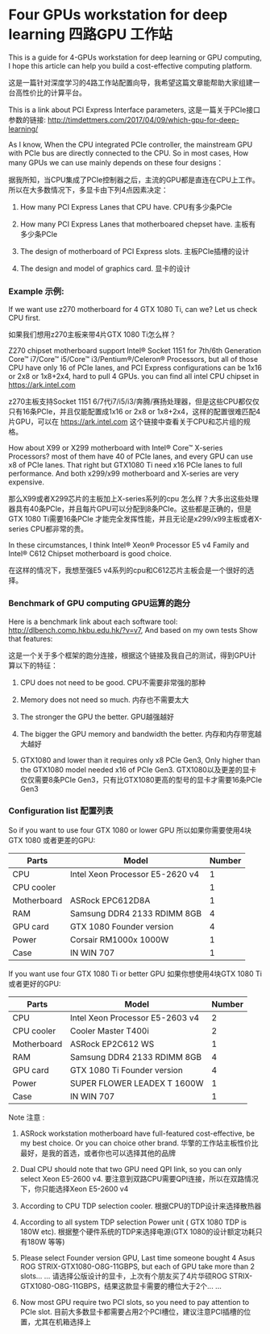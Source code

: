 # Four GPUs workstation for deep learning 四路GPU 工作站

This is a guide for 4-GPUs workstation for deep learning or GPU computing, I hope this article can help you build a cost-effective computing platform.

这是一篇针对深度学习的4路工作站配置向导，我希望这篇文章能帮助大家组建一台高性价比的计算平台。

This is a link about PCI Express Interface parameters, 这是一篇关于PCIe接口参数的链接: http://timdettmers.com/2017/04/09/which-gpu-for-deep-learning/

As I know, When the CPU integrated PCIe controller, the mainstream GPU with PCIe bus are directly connected to the CPU. So in most cases, How many GPUs we can use mainly depends on these four designs：

据我所知，当CPU集成了PCIe控制器之后，主流的GPU都是直连在CPU上工作。所以在大多数情况下，多显卡由下列4点因素决定：

1) How many PCI Express Lanes that CPU have. CPU有多少条PCIe

2) How many PCI Express Lanes that motherboared chepset have. 主板有多少条PCIe

3) The design of motherboard of PCI Express slots. 主板PCIe插槽的设计

4) The design and model of graphics card. 显卡的设计

### Example 示例:

If we want use z270 motherboard for 4 GTX 1080 Ti, can we? Let us check CPU first.

如果我们想用z270主板来带4片GTX 1080 Ti怎么样？

Z270 chipset motherboard support Intel® Socket 1151 for 7th/6th Generation Core™ i7/Core™ i5/Core™ i3/Pentium®/Celeron® Processors, but all of those CPU have only 16 of PCIe lanes, and PCI Express configurations can be 1x16 or 2x8 or 1x8+2x4, hard to pull 4 GPUs. you can find all intel CPU chipset in https://ark.intel.com

z270主板支持Socket 1151 6/7代i7/i5/i3/奔腾/赛扬处理器，但是这些CPU都仅仅只有16条PCIe，并且仅能配置成1x16 or 2x8 or 1x8+2x4，这样的配置很难匹配4片GPU，可以在 https://ark.intel.com 这个链接中查看关于CPU和芯片组的规格。

How about X99 or X299 motherboard with Intel® Core™ X-series Processors? most of them have 40 of PCIe lanes, and every GPU can use x8 of PCIe lanes. That right but GTX1080 Ti need x16 PCIe lanes to full performance. And both x299/x99 motherboard and X-series are very expensive. 

那么X99或者X299芯片的主板加上X-series系列的cpu 怎么样？大多出这些处理器具有40条PCIe，并且每片GPU可以分配到8条PCIe。这些都是正确的，但是GTX 1080 Ti需要16条PCIe 才能完全发挥性能，并且无论是x299/x99主板或者X-series CPU都非常的贵。

In these circumstances, I think Intel® Xeon® Processor E5 v4 Family and Intel® C612 Chipset motherboard is good choice.

在这样的情况下，我想至强E5 v4系列的cpu和C612芯片主板会是一个很好的选择。

### Benchmark of GPU computing GPU运算的跑分

Here is a benchmark link about each software tool: http://dlbench.comp.hkbu.edu.hk/?v=v7, And based on my own tests Show that features: 

这是一个关于多个框架的跑分连接，根据这个链接及我自己的测试，得到GPU计算以下的特征：

1) CPU does not need to be good. CPU不需要非常强的那种

2) Memory does not need so much. 内存也不需要太大

3) The stronger the GPU the better. GPU越强越好

4) The bigger the GPU memory and bandwidth the better. 内存和内存带宽越大越好

5) GTX1080 and lower than it requires only x8 PCIe Gen3, Only higher than the GTX1080 model needed x16 of PCIe Gen3. GTX1080以及更差的显卡仅仅需要8条PCIe Gen3，只有比GTX1080更高的型号的显卡才需要16条PCIe Gen3

### Configuration list 配置列表

So if you want to use four GTX 1080 or lower GPU 所以如果你需要使用4块GTX 1080 或者更差的GPU: 

| Parts       | Model                            | Number |
| ----------- | -------------------------------- | ------ |
| CPU         | Intel Xeon Processor  E5-2620 v4 | 1      |
| CPU cooler  |                                  | 1      |
| Motherboard | ASRock EPC612D8A                 | 1      |
| RAM         | Samsung DDR4 2133  RDIMM 8GB     | 4      |
| GPU card    | GTX 1080 Founder version         | 4      |
| Power       | Corsair RM1000x 1000W            | 1      |
| Case        | IN WIN 707                       | 1      |

If you want use four GTX 1080 Ti or better GPU 如果你想使用4块GTX 1080 Ti 或者更好的GPU:

| Parts       | Model                           | Number |
| ----------- | ------------------------------- | ------ |
| CPU         | Intel Xeon Processor E5-2603 v4 | 2      |
| CPU cooler  | Cooler Master T400i             | 2      |
| Motherboard | ASRock EP2C612 WS               | 1      |
| RAM         | Samsung DDR4 2133 RDIMM 8GB     | 4      |
| GPU card    | GTX 1080 Ti Founder version     | 4      |
| Power       | SUPER FLOWER LEADEX T 1600W     | 1      |
| Case        | IN WIN 707                      | 1      |

Note 注意 : 

1) ASRock workstation motherboard have full-featured cost-effective, be my best choice. Or you can choice other brand. 华擎的工作站主板性价比最好，是我的首选，或者你也可以选择其他的品牌

2) Dual CPU should note that two GPU need QPI link, so you can only select Xeon E5-2600 v4. 要注意到双路CPU需要QPI连接，所以在双路情况下，你只能选择Xeon E5-2600 v4

3) According to CPU TDP selection cooler.  根据CPU的TDP设计来选择散热器

4) According to all system TDP selection Power unit ( GTX 1080 TDP is 180W etc). 根据整个硬件系统的TDP来选择电源(GTX 1080的设计额定功耗只有180W 等等)

5) Please select Founder version GPU, Last time someone bought 4 Asus ROG STRIX-GTX1080-O8G-11GBPS, but each of GPU take more than 2 slots… … 请选择公版设计的显卡，上次有个朋友买了4片华硕ROG STRIX-GTX1080-O8G-11GBPS，结果这款显卡需要的槽位大于2个... ...

6) Now most GPU require two PCI slots,  so  you need to pay attention to PCIe slot. 目前大多数显卡都需要占用2个PCI槽位，建议注意PCI插槽的位置，尤其在机箱选择上
